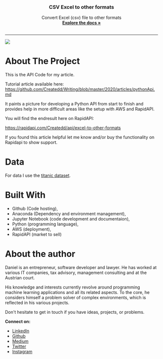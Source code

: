 
<br />
<p align="center">
  <h3 align="center">CSV Excel to other formats</h3>

  <p align="center">
    Convert Excel (csv) file to other formats
    <br />
    <a href="https://github.com/Createdd/Writing/blob/master/2020/articles/pythonApi.md"><strong>Explore the docs »</strong></a>
    <br />
    <br />
  </p>
</p>

---

![](http://g.recordit.co/xCdDAT2rZo.gif)

# About The Project

This is the API Code for my article.

Tutorial article available here: https://github.com/Createdd/Writing/blob/master/2020/articles/pythonApi.md

It paints a picture for developing a Python API from start to finish and provides help in more difficult areas like the setup with AWS and RapidAPI.

You will find the endresult here on RapidAPI:

https://rapidapi.com/Createdd/api/excel-to-other-formats

If you found this article helpful let me know and/or buy the functionality on Rapidapi to show support.



# Data

For data I use the [titanic dataset](https://www.kaggle.com/c/titanic).

# Built With

- Github (Code hosting),
- Anaconda (Dependency and environment management),
- Jupyter Notebook (code development and documentaion),
- Python (programming language),
- AWS (deployment),
- RapidAPI (market to sell)


# About the author

Daniel is an entrepreneur, software developer and lawyer. He has worked at various IT companies, tax advisory, management consulting and at the Austrian court.

His knowledge and interests currently revolve around programming machine learning applications and all its related aspects. To the core, he considers himself a problem solver of complex environments, which is reflected in his various projects.

Don't hesitate to get in touch if you have ideas, projects, or problems.

**Connect on:**
- [LinkedIn](https://www.linkedin.com/in/createdd)
- [Github](https://github.com/Createdd)
- [Medium](https://medium.com/@createdd)
- [Twitter](https://twitter.com/_createdd)
- [Instagram](https://www.instagram.com/create.dd/)

